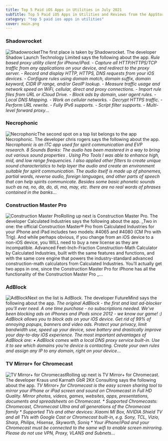 ```yaml
---
title: Top 5 Paid iOS Apps in Utilities in July 2021
subTitle: Top 5 Paid iOS Apps in Utilities and Reviews from the AppStore in July 2021.
category: "top 5 paid ios apps in utilities"
cover: main.png
---
```


### Shadowrocket

![Shadowrocket](https://is5-ssl.mzstatic.com/image/thumb/Purple115/v4/ea/c0/6d/eac06d3a-7205-0ddb-d7b8-c1b4d5f80785/AppIcon-0-1x_U007emarketing-0-10-0-0-85-220.png/100x100bb.png)The first place is taken by Shadowrocket. The developer Shadow Launch Technology Limited says the following about the app. _Rule based proxy utility client for iPhone/iPad.  - Capture all HTTP/HTTPS/TCP traffic from any applications on your device, and redirect to the proxy server. - Record and display HTTP, HTTPS, DNS requests from your iOS devices. - Configure rules using domain match, domain suffix, domain keyword, CIDR IP range, and/or GeoIP lookup. - Measure traffic usage and network speed on WiFi, cellular, direct and proxy connections. - Import rule files from URL or iCloud Drive. - Block ads by domain, user agent rules. - Local DNS Mapping. - Work on cellular networks. - Decrypt HTTPS traffic. - Perform URL rewrite. - Fully IPv6 supports. - Script filter supports. - Multi-level forward proxy_...

### Necrophonic

![Necrophonic](https://is5-ssl.mzstatic.com/image/thumb/Purple118/v4/a2/01/ac/a201acf4-6129-b8dd-6a3d-9fad284bf752/AppIcon-1x_U007emarketing-0-85-220-0-8.png/100x100bb.png)The second spot on a top list belongs to the app Necrophonic. The developer chris rogers says the following about the app. _Necrophonic is an ITC app used for spirit communication and EVP research.  8 Sounds Banks:  The audio has been mastered in a way to bring out various sound properties .  Using Pro Tools I was able to enhance high, mid, and low range frequencies. I also applied  other filters to create unique sound characteristics to help layer the audio and create an  environment suitable for spirit communication.  The audio itself is made up of phonemes,  partial words, reverse audio, foreign languages, and other parts of speech that can help  spirits communicate. Besides some basic phonetic sounds such as na, no, da, do, di, ma, may, etc. there are no real words of phrases contained in the banks_...

### Construction Master Pro

![Construction Master Pro](https://is2-ssl.mzstatic.com/image/thumb/Purple123/v4/42/0d/07/420d07ea-5291-6f52-0758-45b90bb762b4/AppIcon-0-0-1x_U007emarketing-0-0-0-7-0-85-220.png/100x100bb.png)Rolling up next is Construction Master Pro. The developer Calculated Industries says the following about the app. _Two in one: the official Construction Master® Pro from Calculated Industries for your iPhone and iPad includes two models: #4065 and #4080 (CM Pro with Trig).  And while perhaps obvious, if you change from an iOS device to a non-iOS device, you WILL need to buy a new license as they are incompatible.  Advanced Feet-Inch-Fraction Construction-Math Calculator by Calculated Industries, built with the same features and functions, and with the same core engine that powers the industry-standard advanced construction-math calculators from Calculated Industries. You’ll actually get two apps in one, since the Construction Master Pro for iPhone has all the functionality of the Construction Master Pro _...

### AdBlock

![AdBlock](https://is3-ssl.mzstatic.com/image/thumb/Purple115/v4/18/e3/84/18e38480-c01e-caab-1ada-41d985b15773/app-icon-0-0-1x_U007emarketing-0-0-0-7-0-0-sRGB-0-0-0-GLES2_U002c0-512MB-85-220-0-0.png/100x100bb.png)Next on the list is AdBlock. The developer FutureMind says the following about the app. _The original AdBlock - the first and last ad-blocker you'll ever need. A one time purchase - no subscriptions needed. We've been blocking ads on iPhones and iPads since 2012 - we know our game! :)  AdBlock allows you to block ads on your iOS device. Get rid of 99% of annoying popups, banners and video ads. Protect your privacy, limit bandwidth use, speed up your device, save battery and drastically improve your day-to-day iOS experience.  The most important advantages of AdBlock are: • AdBlock comes with a local DNS proxy service built-in. Use it to see which domains you're device is contacting. Create your own rules and assign any IP to any domain, right on your device_...

### TV Mirror+ for Chromecast

![TV Mirror+ for Chromecast](https://is4-ssl.mzstatic.com/image/thumb/Purple114/v4/78/76/a4/7876a42b-c9f4-f5b9-69c1-14528b7bab69/AppIcon-0-0-1x_U007emarketing-0-0-0-6-0-0-sRGB-0-0-0-GLES2_U002c0-512MB-85-220-0-0.png/100x100bb.png)Rolling up next is TV Mirror+ for Chromecast. The developer Kraus und Karnath GbR 2Kit Consulting says the following about the app. _TV Mirror+ for Chromecast is the easy screen sharing tool to mirror your iPhone or iPad screen and sound on Chromecast in Full HD Quality.  Mirror photos, videos, games, websites, apps, presentations, documents and spreadsheets on Chromecast.  * Supported Chromecasts: Chromecast, Chromecast Ultra and all generations of the Chromecast family  * Supported TVs and other devices: Xiaomi MI Box, NVIDIA Shield TV and all TVs with Google Cast or Chromecast built-in, e.g. Sony, TCL, Vizio, Sharp, Philips, Hisense, Skyworth, Soniq  * Your iPhone/iPad and your Chromecast must be connected to the same wifi to enable screen mirroring. Please do not use VPN, Proxy, VLANS and Subnets_...

